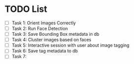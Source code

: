 # TODO List

- [ ] Task 1: Orient Images Correctly
- [ ] Task 2: Run Face Detection
- [ ] Task 3: Save Bounding Box metadata in db
- [ ] Task 4: Cluster images based on faces
- [ ] Task 5: Interactive session with user about image tagging
- [ ] Task 6: Save tag metadata to db
- [ ] Task 7: 